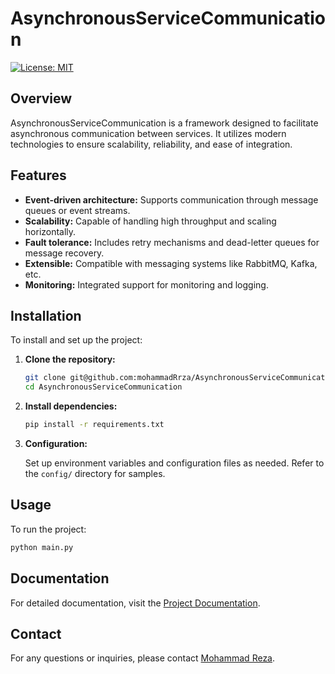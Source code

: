 
# AsynchronousServiceCommunication

[![License: MIT](https://img.shields.io/badge/License-MIT-yellow.svg)](https://opensource.org/licenses/MIT)

## Overview

AsynchronousServiceCommunication is a framework designed to facilitate asynchronous communication between services. It utilizes modern technologies to ensure scalability, reliability, and ease of integration.

## Features

- **Event-driven architecture:** Supports communication through message queues or event streams.
- **Scalability:** Capable of handling high throughput and scaling horizontally.
- **Fault tolerance:** Includes retry mechanisms and dead-letter queues for message recovery.
- **Extensible:** Compatible with messaging systems like RabbitMQ, Kafka, etc.
- **Monitoring:** Integrated support for monitoring and logging.

## Installation

To install and set up the project:

1. **Clone the repository:**

   ```bash
   git clone git@github.com:mohammadRrza/AsynchronousServiceCommunication.git
   cd AsynchronousServiceCommunication
   ```

2. **Install dependencies:**

   ```bash
   pip install -r requirements.txt
   ```

3. **Configuration:**

   Set up environment variables and configuration files as needed. Refer to the `config/` directory for samples.

## Usage

To run the project:

```bash
python main.py
```

## Documentation

For detailed documentation, visit the [Project Documentation](https://github.com/mohammadRrza/AsynchronousServiceCommunication/wiki).


## Contact

For any questions or inquiries, please contact [Mohammad Reza](mr.taheri25461@gmail.com).